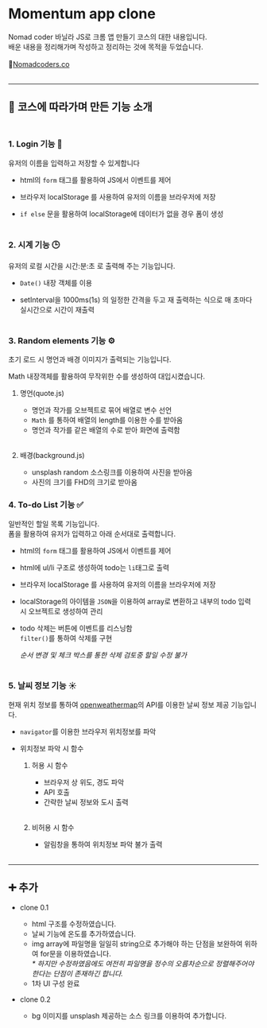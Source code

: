 # Momentum app clone

Nomad coder 바닐라 JS로 크롬 앱 만들기 코스의 대한 내용입니다.  
배운 내용을 정리해가며 작성하고 정리하는 것에 목적을 두었습니다.
<br/><br/>
🔗[Nomadcoders.co](https://nomadcoders.co/)
<br/><br/>

---

## 📝 코스에 따라가며 만든 기능 소개<br/><br/>

### 1. Login 기능 🔐

유저의 이름을 입력하고 저장할 수 있게합니다

- html의 `form` 태그를 활용하여 JS에서 이벤트를 제어

- 브라우저 localStorage 를 사용하여 유저의 이름을 브라우저에 저장

- `if else` 문을 활용하여 localStorage에 데이터가 없을 경우 폼이 생성
  <br/><br/>

### 2. 시계 기능 🕒

유저의 로컬 시간을 시간:분:초 로 출력해 주는 기능입니다.

- `Date()` 내장 객체를 이용

- setInterval을 1000ms(1s) 의 일정한 간격을 두고 재 출력하는 식으로 매 초마다 실시간으로 시간이 재출력
  <br/><br/>

### 3. Random elements 기능 ⚙️

초기 로드 시 명언과 배경 이미지가 출력되는 기능입니다.

Math 내장객체를 활용하여 무작위한 수를 생성하여 대입시켰습니다.

1. 명언(quote.js)

   - 명언과 작가를 오브젝트로 묶어 배열로 변수 선언
   - `Math` 를 통하여 배열의 length를 이용한 수를 받아옴
   - 명언과 작가를 같은 배열의 수로 받아 화면에 출력함
     <br/><br/>

2. 배경(background.js)

   - unsplash random 소스링크를 이용하여 사진을 받아옴
   - 사진의 크기를 FHD의 크기로 받아옴

### 4. To-do List 기능 ✅

일반적인 할일 목록 기능입니다.  
폼을 활용하여 유저가 입력하고 아래 순서대로 출력합니다.

- html의 `form` 태그를 활용하여 JS에서 이벤트를 제어

- html에 ul/li 구조로 생성하여 todo는 `li`태그로 출력

- 브라우저 localStorage 를 사용하여 유저의 이름을 브라우저에 저장

- localStorage의 아이템을 `JSON`을 이용하여 array로 변환하고 내부의 todo 입력 시 오브젝트로 생성하여 관리

- todo 삭제는 버튼에 이벤트를 리스닝함  
   `filter()`를 통하여 삭제를 구현

  _순서 변경 및 체크 박스를 통한 삭제 검토중_
  _할일 수정 불가_
  <br/><br/>

### 5. 날씨 정보 기능 ☀️

현재 위치 정보를 통하여 [openweathermap](https://openweathermap.org/)의 API를 이용한 날씨 정보 제공 기능입니다.

- `navigator`를 이용한 브라우저 위치정보를 파악

- 위치정보 파악 시 함수

  1. 허용 시 함수

     - 브라우저 상 위도, 경도 파악
     - API 호출
     - 간략한 날씨 정보와 도시 출력
       <br/><br/>

  2. 비허용 시 함수
     - 알림창을 통하여 위치정보 파악 불가 출력
       <br/><br/>

---

## ➕ 추가

- clone 0.1

  - html 구조를 수정하였습니다.
  - 날씨 기능에 온도를 추가하였습니다.
  - img array에 파일명을 일일히 string으로 추가해야 하는 단점을 보완하여 위하여 for문을 이용하였습니다.  
    _\* 하지만 수정하였음에도 여전히 파일명을 정수의 오름차순으로 정렬해주어야 한다는 단점이 존재하긴 합니다._
  - 1차 UI 구성 완료

- clone 0.2
  - bg 이미지를 unsplash 제공하는 소스 링크를 이용하여 추가합니다.
